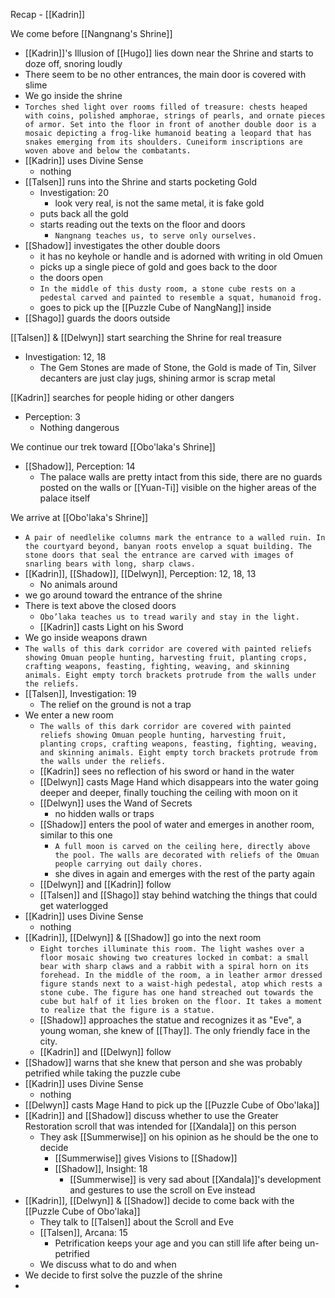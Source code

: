 Recap - [[Kadrin]]

We come before [[Nangnang's Shrine]]
- [[Kadrin]]'s Illusion of [[Hugo]] lies down near the Shrine and starts to doze off, snoring loudly
- There seem to be no other entrances, the main door is covered with slime
- We go inside the shrine
- `Torches shed light over rooms filled of treasure: chests heaped with coins, polished amphorae, strings of pearls, and ornate pieces of armor. Set into the floor in front of another double door is a mosaic depicting a frog-like humanoid beating a leopard that has snakes emerging from its shoulders. Cuneiform inscriptions are woven above and below the combatants.`
- [[Kadrin]] uses Divine Sense
	- nothing
- [[Talsen]] runs into the Shrine and starts pocketing Gold
	- Investigation: 20
		- look very real, is not the same metal, it is fake gold
	- puts back all the gold
	- starts reading out the texts on the floor and doors
		- `Nangnang teaches us, to serve only ourselves.`
- [[Shadow]] investigates the other double doors
	- it has no keyhole or handle and is adorned with writing in old Omuen
	- picks up a single piece of gold and goes back to the door
	- the doors open
	- `In the middle of this dusty room, a stone cube rests on a pedestal carved and painted to resemble a squat, humanoid frog.`
	- goes to pick up the [[Puzzle Cube of NangNang]] inside
- [[Shago]] guards the doors outside

[[Talsen]] & [[Delwyn]] start searching the Shrine for real treasure
- Investigation: 12, 18
	- The Gem Stones are made of Stone, the Gold is made of Tin, Silver decanters are just clay jugs, shining armor is scrap metal

[[Kadrin]] searches for people hiding or other dangers
- Perception: 3
	- Nothing dangerous

We continue our trek toward [[Obo'laka's Shrine]]
- [[Shadow]], Perception: 14
	- The palace walls are pretty intact from this side, there are no guards posted on the walls or [[Yuan-Ti]] visible on the higher areas of the palace itself

We arrive at [[Obo'laka's Shrine]]
- `A pair of needlelike columns mark the entrance to a walled ruin. In the courtyard beyond, banyan roots envelop a squat building. The stone doors that seal the entrance are carved with images of snarling bears with long, sharp claws.`
- [[Kadrin]], [[Shadow]], [[Delwyn]], Perception: 12, 18, 13
	- No animals around
- we go around toward the entrance of the shrine
- There is text above the closed doors
	- `Obo’laka teaches us to tread warily and stay in the light.`
	- [[Kadrin]] casts Light on his Sword
- We go inside weapons drawn
- `The walls of this dark corridor are covered with painted reliefs showing Omuan people hunting, harvesting fruit, planting crops, crafting weapons, feasting, fighting, weaving, and skinning animals. Eight empty torch brackets protrude from the walls under the reliefs.`
- [[Talsen]], Investigation: 19
	- The relief on the ground is not a trap
- We enter a new room
	- `The walls of this dark corridor are covered with painted reliefs showing Omuan people hunting, harvesting fruit, planting crops, crafting weapons, feasting, fighting, weaving, and skinning animals. Eight empty torch brackets protrude from the walls under the reliefs.`
	- [[Kadrin]] sees no reflection of his sword or hand in the water
	- [[Delwyn]] casts Mage Hand which disappears into the water going deeper and deeper, finally touching the ceiling with moon on it
	- [[Delwyn]] uses the Wand of Secrets
		- no hidden walls or traps
	- [[Shadow]] enters the pool of water and emerges in another room, similar to this one
		- `A full moon is carved on the ceiling here, directly above the pool. The walls are decorated with reliefs of the Omuan people carrying out daily chores.`
		- she dives in again and emerges with the rest of the party again
	- [[Delwyn]] and [[Kadrin]] follow
	- [[Talsen]] and [[Shago]] stay behind watching the things that could get waterlogged
- [[Kadrin]] uses Divine Sense
	- nothing
- [[Kadrin]], [[Delwyn]] & [[Shadow]] go into the next room
	- `Eight torches illuminate this room. The light washes over a floor mosaic showing two creatures locked in combat: a small bear with sharp claws and a rabbit with a spiral horn on its forehead. In the middle of the room, a in leather armor dressed figure stands next to a waist-high pedestal, atop which rests a stone cube. The figure has one hand streached out towards the cube but half of it lies broken on the floor. It takes a moment to realize that the figure is a statue.`
	- [[Shadow]] approaches the statue and recognizes it as "Eve", a young woman, she knew of [[Thay]]. The only friendly face in the city.
	- [[Kadrin]] and [[Delwyn]] follow
- [[Shadow]] warns that she knew that person and she was probably petrified while taking the puzzle cube
- [[Kadrin]] uses Divine Sense
	- nothing
- [[Delwyn]] casts Mage Hand to pick up the [[Puzzle Cube of Obo'laka]]
- [[Kadrin]] and [[Shadow]] discuss whether to use the Greater Restoration scroll that was intended for [[Xandala]] on this person
	- They ask [[Summerwise]] on his opinion as he should be the one to decide
		- [[Summerwise]] gives Visions to [[Shadow]]
		- [[Shadow]], Insight: 18
			- [[Summerwise]] is very sad about [[Xandala]]'s development and gestures to use the scroll on Eve instead
- [[Kadrin]], [[Delwyn]] & [[Shadow]] decide to come back with the [[Puzzle Cube of Obo'laka]]
	- They talk to [[Talsen]] about the Scroll and Eve
	- [[Talsen]], Arcana: 15
		- Petrification keeps your age and you can still life after being un-petrified
	- We discuss what to do and when
- We decide to first solve the puzzle of the shrine
- 